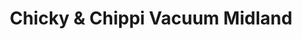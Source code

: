 ---
title: "Chicky & Chippi Vacuum Midland"
url: /midland/chicky-and-chippi-vacuum-midland/
shop: vacuum cleaner
---